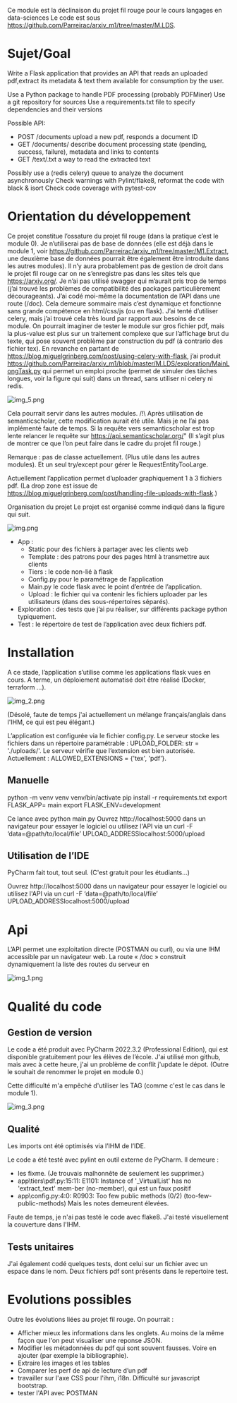 Ce module est la déclinaison du projet fil rouge pour le cours langages en data-sciences
Le code est sous https://github.com/Parreirac/arxiv_m1/tree/master/M.LDS.

# Sujet/Goal 
Write a Flask application that provides an API that reads an uploaded pdf,extract its metadata & text them available for consumption by the user.

Use a Python package to handle PDF processing (probably PDFMiner)
Use a git repository for sources
Use a requirements.txt file to specify dependencies and their versions

Possible API:
* POST   /documents          upload a new pdf, responds a document ID
* GET       /documents/<id>       describe document processing state (pending, success, failure), metadata and links to contents
* GET       /text/<id>.txt        a way to read the extracted text

Possibly use a (redis celery) queue to analyze the document asynchronously
Check warnings with Pylint/flake8, reformat the code with black & isort
Check code coverage with pytest-cov

# Orientation du développement
Ce projet constitue l’ossature du projet fil rouge (dans la pratique c’est le module 0). 
Je n’utiliserai pas de base de données (elle est déjà dans le module 1, voir https://github.com/Parreirac/arxiv_m1/tree/master/M1.Extract, une deuxième base de données pourrait être également être introduite dans les autres modules).
Il n’y aura probablement pas de gestion de droit dans le projet fil rouge car on ne s’enregistre pas dans les sites tels que https://arxiv.org/.
Je n’ai pas utilisé swagger qui m’aurait pris trop de temps (j’ai trouvé les problèmes de compatibilité des packages particulièrement décourageants). J’ai codé moi-même la documentation de l’API dans une route (/doc). Cela demeure sommaire mais c’est dynamique et fonctionne sans grande compétence en html/css/js (ou en flask).
J’ai tenté d’utiliser celery, mais j’ai trouvé cela très lourd par rapport aux besoins de ce module. On pourrait imaginer de tester le module sur gros fichier pdf, mais la plus-value est plus sur un traitement complexe que sur l’affichage brut du texte, qui pose souvent problème par construction du pdf (à contrario des fichier tex). En revanche en partant de https://blog.miguelgrinberg.com/post/using-celery-with-flask, j’ai produit https://github.com/Parreirac/arxiv_m1/blob/master/M.LDS/exploration/MainLongTask.py qui permet un emploi proche (permet de simuler des tâches longues, voir la figure qui suit) dans un thread, sans utiliser ni celery ni redis.

 ![img_5.png](img_5.png)

Cela pourrait servir dans les autres modules.
/!\ Après utilisation de semanticscholar, cette modification aurait été utile. Mais je ne l’ai pas implémenté faute de temps.
Si la requête vers semanticscholar est trop lente relancer le requête sur https://api.semanticscholar.org/"
(Il s’agit plus de montrer ce que l’on peut faire dans le cadre du projet fil rouge.)

Remarque : pas de classe actuellement. (Plus utile dans les autres modules). Et un seul try/except pour gérer le RequestEntityTooLarge.

Actuellement l’application permet d’uploader graphiquement 1 à 3 fichiers pdf.
(La drop zone est issue de https://blog.miguelgrinberg.com/post/handling-file-uploads-with-flask.)


Organisation du projet
Le projet est organisé comme indiqué dans la figure qui suit.

 ![img.png](img.png)

* App :
  * Static pour des fichiers à partager avec les clients web
  * Template : des patrons pour des pages html à transmettre aux clients
  * Tiers : le code non-lié à flask 
  * Config.py pour le paramétrage de l’application 
  * Main.py le code flask avec le point d’entrée de l’application. 
  * Upload : le fichier qui va contenir les fichiers uploader par les utilisateurs (dans des sous-répertoires séparés). 
* Exploration : des tests que j’ai pu réaliser, sur différents package python typiquement. 
* Test : le répertoire de test de l’application avec deux fichiers pdf.

# Installation

A ce stade, l’application s’utilise comme les applications flask vues en cours. A terme, un déploiement automatisé doit être réalisé (Docker, terraform …).

![img_2.png](img_2.png)

(Désolé, faute de temps j'ai actuellement un mélange français/anglais dans l'IHM, ce qui est peu élégant.)

L’application est configurée via le fichier config.py. 
Le serveur stocke les fichiers dans un répertoire paramétrable :
UPLOAD_FOLDER: str = './uploads/'.
Le serveur vérifie que l’extension est bien autorisée. Actuellement :
ALLOWED_EXTENSIONS = {'tex', 'pdf'}.

## Manuelle
python -m venv venv
venv/bin/activate
pip install -r requirements.txt
export FLASK_APP= main
export FLASK_ENV=development

Ce lance avec python main.py
Ouvrez http://localhost:5000 dans un navigateur pour essayer le logiciel ou utilisez l'API via un 
curl -F ‘data=@path/to/local/file’ UPLOAD_ADDRESSlocalhost:5000/upload

## Utilisation de l’IDE 
PyCharm fait tout, tout seul. (C'est gratuit pour les étudiants...)

Ouvrez http://localhost:5000 dans un navigateur pour essayer le logiciel ou utilisez l'API via un 
curl -F ‘data=@path/to/local/file’ UPLOAD_ADDRESSlocalhost:5000/upload


# Api
L’API permet une exploitation directe (POSTMAN ou curl), ou via une IHM accessible par un navigateur web. 
La route « /doc » construit dynamiquement la liste des routes du serveur en 
 
![img_1.png](img_1.png)

# Qualité du code
## Gestion de version
Le code a été produit avec PyCharm 2022.3.2 (Professional Edition), qui est disponible gratuitement pour les élèves de l’école.
J'ai utilisé mon github, mais avec à cette heure, j'ai un problème de conflit j'update le dépot.
(Outre le souhait de renommer le projet en module 0.)

Cette difficulté m'a empêché d'utiliser les TAG (comme c'est le cas dans le module 1).

![img_3.png](img_3.png)
 
## Qualité
Les imports ont été optimisés via l’IHM de l’IDE.
 
Le code a été testé avec pylint en outil externe de PyCharm.
Il demeure :
* les fixme. (Je trouvais malhonnête de seulement les supprimer.) 
* app\tiers\pdf.py:15:11: E1101: Instance of '_VirtualList' has no 'extract_text' mem-ber (no-member), qui est un faux positif
* app\config.py:4:0: R0903: Too few public methods (0/2) (too-few-public-methods)
Mais les notes demeurent élevées.

Faute de temps, je n'ai pas testé le code avec flake8.
J'ai testé visuellement la couverture dans l'IHM.

## Tests unitaires

J'ai également codé quelques tests, dont celui sur un fichier avec un espace dans le nom.
Deux fichiers pdf sont présents dans le repertoire test.

# Evolutions possibles

Outre les évolutions liées au projet fil rouge. On pourrait :
* Afficher mieux les informations dans les onglets. Au moins de la même façon que l'on peut visualiser une reponse JSON.
* Modifier les métadonnées du pdf qui sont souvent fausses. Voire en ajouter (par exemple la bibliographie).
* Extraire les images et les tables
* Comparer les perf de api de lecture d’un pdf
* travailler sur l'axe CSS pour l'ihm, i18n. Difficulté sur javascript bootstrap. 
* tester l'API avec POSTMAN
